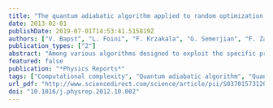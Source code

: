 ```yaml
---
title: "The quantum adiabatic algorithm applied to random optimization problems: The quantum spin glass perspective"
date: 2013-02-01
publishDate: 2019-07-01T14:53:41.515819Z
authors: ["V. Bapst", "L. Foini", "F. Krzakala", "G. Semerjian", "F. Zamponi"]
publication_types: ["2"]
abstract: "Among various algorithms designed to exploit the specific properties of quantum computers with respect to classical ones, the quantum adiabatic algorithm is a versatile proposition to find the minimal value of an arbitrary cost function (ground state energy). Random optimization problems provide a natural testbed to compare its efficiency with that of classical algorithms. These problems correspond to mean field spin glasses that have been extensively studied in the classical case. This paper reviews recent analytical works that extended these studies to incorporate the effect of quantum fluctuations, and presents also some original results in this direction."
featured: false
publication: "*Physics Reports*"
tags: ["Computational complexity", "Quantum adiabatic algorithm", "Quantum annealing", "Quantum spin glasses"]
url_pdf: "http://www.sciencedirect.com/science/article/pii/S037015731200347X"
doi: "10.1016/j.physrep.2012.10.002"
---
```


